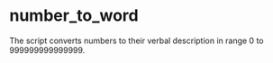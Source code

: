 # number_to_word

The script converts numbers to their verbal description in range 0 to 999999999999999.
